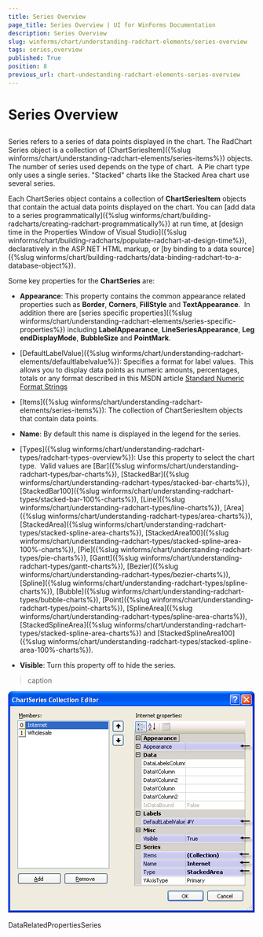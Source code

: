```yaml
---
title: Series Overview
page_title: Series Overview | UI for WinForms Documentation
description: Series Overview
slug: winforms/chart/understanding-radchart-elements/series-overview
tags: series,overview
published: True
position: 8
previous_url: chart-undestanding-radchart-elements-series-overview
---
```


# Series Overview



## 

Series refers to a series of data points displayed in the chart. The RadChart Series object is a collection of [ChartSeriesItem]({%slug winforms/chart/understanding-radchart-elements/series-items%}) objects.  The number of series used depends on the type of chart.  A Pie chart type only uses a single series. "Stacked" charts like the Stacked Area chart use several series.

Each ChartSeries object contains a collection of __ChartSeriesItem__ objects that contain the actual data points displayed on the chart. You can [add data to a series programmatically]({%slug winforms/chart/building-radcharts/creating-radchart-programmatically%}) at run time, at [design time in the Properties Window of Visual Studio]({%slug winforms/chart/building-radcharts/populate-radchart-at-design-time%}), declaratively in the ASP.NET HTML markup, or [by binding to a data source]({%slug winforms/chart/building-radcharts/data-binding-radchart-to-a-database-object%}). 

Some key properties for the __ChartSeries__ are: 

* __Appearance__: This property contains the common appearance related properties such as __Border__, __Corners__, __FillStyle__ and __TextAppearance__.  In addition there are [series specific properties]({%slug winforms/chart/understanding-radchart-elements/series-specific-properties%}) including __LabelAppearance__, __LineSeriesAppearance__, __LegendDisplayMode__, __BubbleSize__ and __PointMark__.   


* [DefaultLabelValue]({%slug winforms/chart/understanding-radchart-elements/defaultlabelvalue%}): Specifies a format for label values.  This allows you to display data points as numeric amounts, percentages, totals or any format described in this MSDN article [Standard Numeric Format Strings](http://msdn2.microsoft.com/en-us/library/dwhawy9k.aspx)

* [Items]({%slug winforms/chart/understanding-radchart-elements/series-items%}): The collection of ChartSeriesItem objects that contain data points. 

        

* __Name__: By default this name is displayed in the legend for the series. 


* [Types]({%slug winforms/chart/understanding-radchart-types/radchart-types-overview%}): Use this property to select the chart type.  Valid values are [Bar]({%slug winforms/chart/understanding-radchart-types/bar-charts%}), [StackedBar]({%slug winforms/chart/understanding-radchart-types/stacked-bar-charts%}), [StackedBar100]({%slug winforms/chart/understanding-radchart-types/stacked-bar-100%-charts%}), [Line]({%slug winforms/chart/understanding-radchart-types/line-charts%}), [Area]({%slug winforms/chart/understanding-radchart-types/area-charts%}), [StackedArea]({%slug winforms/chart/understanding-radchart-types/stacked-spline-area-charts%}), [StackedArea100]({%slug winforms/chart/understanding-radchart-types/stacked-spline-area-100%-charts%}), [Pie]({%slug winforms/chart/understanding-radchart-types/pie-charts%}), [Gantt]({%slug winforms/chart/understanding-radchart-types/gantt-charts%}), [Bezier]({%slug winforms/chart/understanding-radchart-types/bezier-charts%}), [Spline]({%slug winforms/chart/understanding-radchart-types/spline-charts%}), [Bubble]({%slug winforms/chart/understanding-radchart-types/bubble-charts%}), [Point]({%slug winforms/chart/understanding-radchart-types/point-charts%}), [SplineArea]({%slug winforms/chart/understanding-radchart-types/spline-area-charts%}), [StackedSplineArea]({%slug winforms/chart/understanding-radchart-types/stacked-spline-area-charts%}) and [StackedSplineArea100]({%slug winforms/chart/understanding-radchart-types/stacked-spline-area-100%-charts%}). 


* __Visible__: Turn this property off to hide the series.
>caption 

![chart-undestanding-radchart-elements-series-overview 001](images/chart-undestanding-radchart-elements-series-overview001.png)

DataRelatedPropertiesSeries
